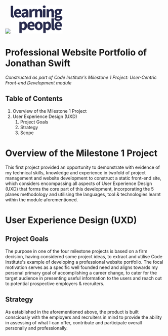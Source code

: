 <img src="https://codeinstitute.s3.amazonaws.com/fullstack/ci_logo_small.png" style="margin: 0;"><img src="assets/images/learning-people-logo.png" style="margin: 0;">

# Professional Website Portfolio of Jonathan Swift
*Constructed as part of Code Institute's Milestone 1 Project: User-Centric Front-end Development module*

## Table of Contents

1. Overview of the Milestone 1 Project
2. User Experience Design (UXD)
   1. Project Goals
   2. Strategy
   3. Scope

# Overview of the Milestone 1 Project

This first project provided an opportunity to demonstrate with evidence of my technical skills, knowledge and experience in twofold of project management and website development to construct a static front-end site, which considers encompassing all aspects of User Experience Design (UXD) that forms the core part of this development, incorporating the 5 planes methodology and utilising the languages, tool & technologies learnt within the module aforementioned.

# User Experience Design (UXD)

## Project Goals

The purpose in one of the four milestone projects is based on a firm decision, having considered some project ideas, to extract and utilise Code Institute's example of developing a professional website portfolio. The focal motivation serves as a specific well founded need and aligns towards my personal primary goal of accomplishing a career change, to cater for the target audience in presenting useful information to the users and reach out to potential prospective employers & recruiters.

## Strategy

As established in the aforementioned above, the product is built consciously with the employers and recruiters in mind to provide the ability in assessing of what I can offer, contribute and participate overall personally and professionally. 
